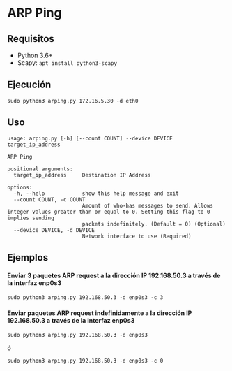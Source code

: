 # ARP Ping

## Requisitos

-   Python 3.6+
-   Scapy: `apt install python3-scapy`

## Ejecución

`sudo python3 arping.py 172.16.5.30 -d eth0`

## Uso

```
usage: arping.py [-h] [--count COUNT] --device DEVICE target_ip_address

ARP Ping

positional arguments:
  target_ip_address     Destination IP Address

options:
  -h, --help            show this help message and exit
  --count COUNT, -c COUNT
                        Amount of who-has messages to send. Allows integer values greater than or equal to 0. Setting this flag to 0 implies sending
                        packets indefinitely. (Default = 0) (Optional)
  --device DEVICE, -d DEVICE
                        Network interface to use (Required)
```

## Ejemplos

#### Enviar 3 paquetes ARP request a la dirección IP 192.168.50.3 a través de la interfaz enp0s3

`sudo python3 arping.py 192.168.50.3 -d enp0s3 -c 3`

#### Enviar paquetes ARP request indefinidamente a la dirección IP 192.168.50.3 a través de la interfaz enp0s3

`sudo python3 arping.py 192.168.50.3 -d enp0s3`

ó

`sudo python3 arping.py 192.168.50.3 -d enp0s3 -c 0`
